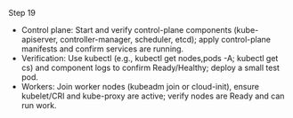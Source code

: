 Step 19

- Control plane: Start and verify control-plane components (kube-apiserver, controller-manager, scheduler, etcd); apply control-plane manifests and confirm services are running.
- Verification: Use kubectl (e.g., kubectl get nodes,pods -A; kubectl get cs) and component logs to confirm Ready/Healthy; deploy a small test pod.
- Workers: Join worker nodes (kubeadm join or cloud-init), ensure kubelet/CRI and kube-proxy are active; verify nodes are Ready and can run work.